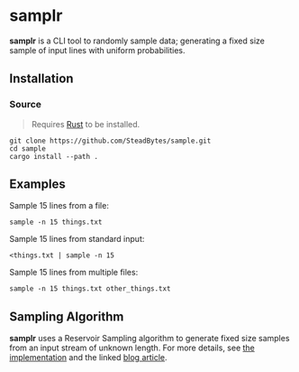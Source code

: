 # samplr

**samplr** is a CLI tool to randomly sample data; generating a fixed size sample of input lines with uniform probabilities.

## Installation

### Source

> Requires [Rust](https://www.rust-lang.org/) to be installed.

```
git clone https://github.com/SteadBytes/sample.git
cd sample
cargo install --path .
```

## Examples

Sample 15 lines from a file:

```
sample -n 15 things.txt
```

Sample 15 lines from standard input:

```
<things.txt | sample -n 15
```
 
Sample 15 lines from multiple files:

```
sample -n 15 things.txt other_things.txt
```

## Sampling Algorithm

**samplr** uses a Reservoir Sampling algorithm to generate fixed size samples from an input stream of unknown length. For more details, see [the implementation](./src/lib.rs) and the linked [blog article](https://steadbytes.com/blog/reservoir-sampling).

